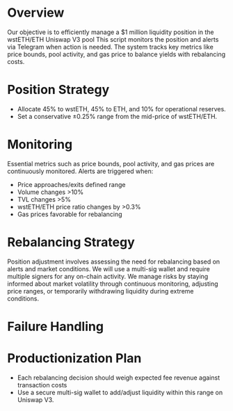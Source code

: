 # Overview
Our objective is to efficiently manage a $1 million liquidity position in the wstETH/ETH Uniswap V3 pool This script monitors the position and alerts via Telegram when action is needed. The system tracks key metrics like price bounds, pool activity, and gas price to balance yields with rebalancing costs.

# Position Strategy
- Allocate 45% to wstETH, 45% to ETH, and 10% for operational reserves.
- Set a conservative ±0.25% range from the mid-price of wstETH/ETH.

# Monitoring
Essential metrics such as price bounds, pool activity, and gas prices are continuously monitored. Alerts are triggered when:
- Price approaches/exits defined range
- Volume changes >10%
- TVL changes >5%
- wstETH/ETH price ratio changes by >0.3%
- Gas prices favorable for rebalancing

# Rebalancing Strategy
Position adjustment involves assessing the need for rebalancing based on alerts and market conditions. We will use a multi-sig wallet and require multiple signers for any on-chain activity. We manage risks by staying informed about market volatility through continuous monitoring, adjusting price ranges, or temporarily withdrawing liquidity during extreme conditions. 

# Failure Handling

# Productionization Plan

- Each rebalancing decision should weigh expected fee revenue against transaction costs
- Use a secure multi-sig wallet to add/adjust liquidity within this range on Uniswap V3.
